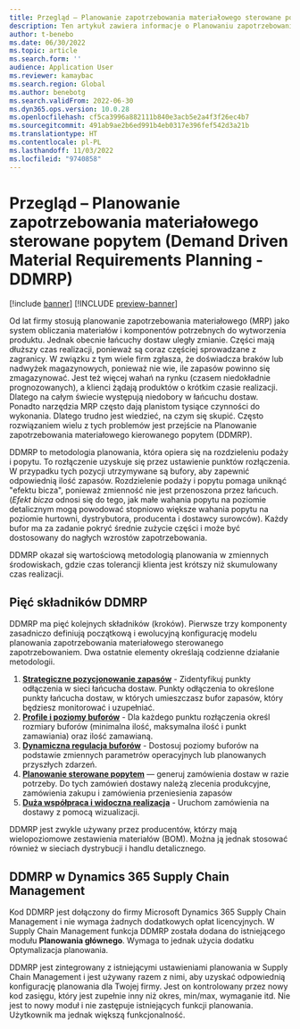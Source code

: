 ```yaml
---
title: Przegląd – Planowanie zapotrzebowania materiałowego sterowane popytem (Demand Driven Material Requirements Planning - DDMRP)
description: Ten artykuł zawiera informacje o Planowaniu zapotrzebowania materiałowego kierowanego popytem (DDMRP), metodologii planowania, która opiera się na rozdzieleniu podaży i popytu.
author: t-benebo
ms.date: 06/30/2022
ms.topic: article
ms.search.form: ''
audience: Application User
ms.reviewer: kamaybac
ms.search.region: Global
ms.author: benebotg
ms.search.validFrom: 2022-06-30
ms.dyn365.ops.version: 10.0.28
ms.openlocfilehash: cf5ca3996a882111b840e3acb5e2a4f3f26ec4b7
ms.sourcegitcommit: 491ab9ae2b6ed991b4eb0317e396fef542d3a21b
ms.translationtype: HT
ms.contentlocale: pl-PL
ms.lasthandoff: 11/03/2022
ms.locfileid: "9740858"
---
```

# <a name="demand-driven-material-requirements-planning-ddmrp-overview"></a>Przegląd – Planowanie zapotrzebowania materiałowego sterowane popytem (Demand Driven Material Requirements Planning - DDMRP)

[!include [banner](../../includes/banner.md)]
[!INCLUDE [preview-banner](../../includes/preview-banner.md)]
<!-- KFM: Preview until further notice -->

Od lat firmy stosują planowanie zapotrzebowania materiałowego (MRP) jako system obliczania materiałów i komponentów potrzebnych do wytworzenia produktu. Jednak obecnie łańcuchy dostaw uległy zmianie. Części mają dłuższy czas realizacji, ponieważ są coraz częściej sprowadzane z zagranicy. W związku z tym wiele firm zgłasza, że doświadcza braków lub nadwyżek magazynowych, ponieważ nie wie, ile zapasów powinno się zmagazynować. Jest też więcej wahań na rynku (czasem niedokładnie prognozowanych), a klienci żądają produktów o krótkim czasie realizacji. Dlatego na całym świecie występują niedobory w łańcuchu dostaw. Ponadto narzędzia MRP często dają planistom tysiące czynności do wykonania. Dlatego trudno jest wiedzieć, na czym się skupić. Często rozwiązaniem wielu z tych problemów jest przejście na Planowanie zapotrzebowania materiałowego kierowanego popytem (DDMRP).

DDMRP to metodologia planowania, która opiera się na rozdzieleniu podaży i popytu. To rozłączenie uzyskuje się przez ustawienie punktów rozłączenia. W przypadku tych pozycji utrzymywane są bufory, aby zapewnić odpowiednią ilość zapasów. Rozdzielenie podaży i popytu pomaga uniknąć "efektu bicza", ponieważ zmienność nie jest przenoszona przez łańcuch. (*Efekt bicza* odnosi się do tego, jak małe wahania popytu na poziomie detalicznym mogą powodować stopniowo większe wahania popytu na poziomie hurtowni, dystrybutora, producenta i dostawcy surowców). Każdy bufor ma za zadanie pokryć średnie zużycie części i może być dostosowany do nagłych wzrostów zapotrzebowania.

DDMRP okazał się wartościową metodologią planowania w zmiennych środowiskach, gdzie czas tolerancji klienta jest krótszy niż skumulowany czas realizacji.

## <a name="the-five-components-of-ddmrp"></a>Pięć składników DDMRP

DDMRP ma pięć kolejnych składników (kroków). Pierwsze trzy komponenty zasadniczo definiują początkową i ewolucyjną konfigurację modelu planowania zapotrzebowania materiałowego sterowanego zapotrzebowaniem. Dwa ostatnie elementy określają codzienne działanie metodologii.

1. **[Strategiczne pozycjonowanie zapasów](ddmrp-inventory-positioning.md)** - Zidentyfikuj punkty odłączenia w sieci łańcucha dostaw. Punkty odłączenia to określone punkty łańcucha dostaw, w których umieszczasz bufor zapasów, który będziesz monitorować i uzupełniać.
2. **[Profile i poziomy buforów](ddmrp-buffer-profile-and-levels.md)** - Dla każdego punktu rozłączenia określ rozmiary buforów (minimalna ilość, maksymalna ilość i punkt zamawiania) oraz ilość zamawianą.
3. **[Dynamiczna regulacja buforów](ddmrp-buffer-profile-and-levels.md#dynamic-adjustments)** - Dostosuj poziomy buforów na podstawie zmiennych parametrów operacyjnych lub planowanych przyszłych zdarzeń.
4. **[Planowanie sterowane popytem](ddmrp-planning.md)** — generuj zamówienia dostaw w razie potrzeby. Do tych zamówień dostawy należą zlecenia produkcyjne, zamówienia zakupu i zamówienia przeniesienia zapasów
5. **[Duża współpraca i widoczna realizacja](ddmrp-visual-and-collaborative-execution.md)** - Uruchom zamówienia na dostawy z pomocą wizualizacji.

DDMRP jest zwykle używany przez producentów, którzy mają wielopoziomowe zestawienia materiałów (BOM). Można ją jednak stosować również w sieciach dystrybucji i handlu detalicznego.

## <a name="ddmrp-in-dynamics-365-supply-chain-management"></a>DDMRP w Dynamics 365 Supply Chain Management

Kod DDMRP jest dołączony do firmy Microsoft Dynamics 365 Supply Chain Management i nie wymaga żadnych dodatkowych opłat licencyjnych. W Supply Chain Management funkcja DDMRP została dodana do istniejącego modułu **Planowania głównego**. Wymaga to jednak użycia dodatku Optymalizacja planowania.

DDMRP jest zintegrowany z istniejącymi ustawieniami planowania w Supply Chain Management i jest używany razem z nimi, aby uzyskać odpowiednią konfigurację planowania dla Twojej firmy. Jest on kontrolowany przez nowy kod zasięgu, który jest zupełnie inny niż okres, min/max, wymaganie itd. Nie jest to nowy moduł i nie zastępuje istniejących funkcji planowania. Użytkownik ma jednak większą funkcjonalność.
